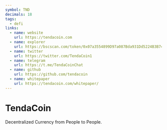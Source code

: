 ```yaml
---
symbol: TND
decimals: 18
tags:
  - defi
links:
  - name: website
    url: https://tendacoin.com
  - name: explorer
    url: https://bscscan.com/token/0x07a3554899D97a087Bda931Dd5224B3B7435E568
  - name: twitter
    url: https://twitter.com/TendaCoin1
  - name: telegram
    url: https://t.me/TendaCoinChat
  - name: github
    url: https://github.com/tendacoin
  - name: whitepaper
    url: https://tendacoin.com/whitepaper/
---
```


# TendaCoin

Decentralized Currency from People to People.
